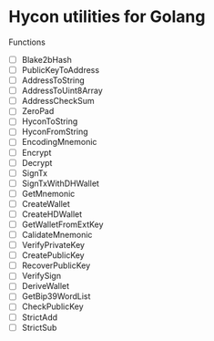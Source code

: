 # Hycon utilities for Golang

Functions

- [ ] Blake2bHash
- [ ] PublicKeyToAddress
- [ ] AddressToString
- [ ] AddressToUint8Array
- [ ] AddressCheckSum
- [ ] ZeroPad
- [ ] HyconToString
- [ ] HyconFromString
- [ ] EncodingMnemonic
- [ ] Encrypt
- [ ] Decrypt
- [ ] SignTx
- [ ] SignTxWithDHWallet
- [ ] GetMnemonic
- [ ] CreateWallet
- [ ] CreateHDWallet
- [ ] GetWalletFromExtKey
- [ ] CalidateMnemonic
- [ ] VerifyPrivateKey
- [ ] CreatePublicKey
- [ ] RecoverPublicKey
- [ ] VerifySign
- [ ] DeriveWallet
- [ ] GetBip39WordList
- [ ] CheckPublicKey
- [ ] StrictAdd
- [ ] StrictSub 
